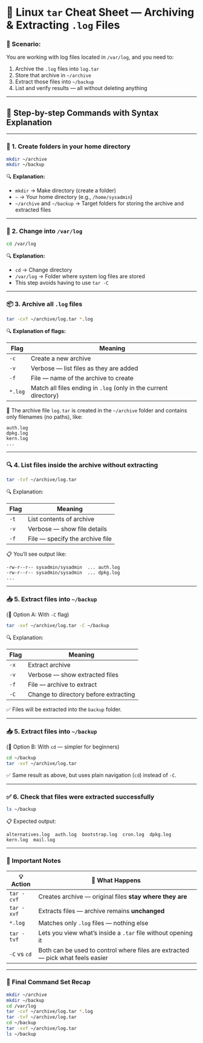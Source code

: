 
# 🐧 Linux `tar` Cheat Sheet — Archiving & Extracting `.log` Files

### 📁 Scenario:
You are working with log files located in `/var/log`, and you need to:

1. Archive the `.log` files into `log.tar`  
2. Store that archive in `~/archive`  
3. Extract those files into `~/backup`  
4. List and verify results — all without deleting anything

---

## 📌 Step-by-step Commands with Syntax Explanation

---

### 📂 1. Create folders in your home directory

```bash
mkdir ~/archive
mkdir ~/backup
```

🔍 **Explanation:**
- `mkdir` → Make directory (create a folder)
- `~` → Your home directory (e.g., `/home/sysadmin`)
- `~/archive` and `~/backup` → Target folders for storing the archive and extracted files

---

### 📂 2. Change into `/var/log`

```bash
cd /var/log
```

🔍 **Explanation:**
- `cd` → Change directory
- `/var/log` → Folder where system log files are stored
- This step avoids having to use `tar -C`

---

### 📦 3. Archive all `.log` files

```bash
tar -cvf ~/archive/log.tar *.log
```

🔍 **Explanation of flags:**

| Flag | Meaning |
|------|---------|
| `-c` | Create a new archive |
| `-v` | Verbose — list files as they are added |
| `-f` | File — name of the archive to create |
| `*.log` | Match all files ending in `.log` (only in the current directory) |

📁 The archive file `log.tar` is created in the `~/archive` folder and contains only filenames (no paths), like:

```
auth.log
dpkg.log
kern.log
...
```

---

### 🔍 4. List files inside the archive without extracting

```bash
tar -tvf ~/archive/log.tar
```

🔍 Explanation:

| Flag | Meaning |
|------|---------|
| `-t` | List contents of archive |
| `-v` | Verbose — show file details |
| `-f` | File — specify the archive file |

📋 You’ll see output like:

```
-rw-r--r-- sysadmin/sysadmin  ... auth.log
-rw-r--r-- sysadmin/sysadmin  ... dpkg.log
...
```

---

### 📥 5. Extract files into `~/backup`  
(📌 Option A: With `-C` flag)

```bash
tar -xvf ~/archive/log.tar -C ~/backup
```

🔍 Explanation:

| Flag | Meaning |
|------|---------|
| `-x` | Extract archive |
| `-v` | Verbose — show extracted files |
| `-f` | File — archive to extract |
| `-C` | Change to directory before extracting |

✅ Files will be extracted into the `backup` folder.

---

### 📥 5. Extract files into `~/backup`  
(📌 Option B: With `cd` — simpler for beginners)

```bash
cd ~/backup
tar -xvf ~/archive/log.tar
```

✅ Same result as above, but uses plain navigation (`cd`) instead of `-C`.

---

### ✅ 6. Check that files were extracted successfully

```bash
ls ~/backup
```

📋 Expected output:

```
alternatives.log  auth.log  bootstrap.log  cron.log  dpkg.log  kern.log  mail.log
```

---

### 📌 Important Notes

| 💡 Action | 🧠 What Happens |
|----------|----------------|
| `tar -cvf` | Creates archive — original files **stay where they are** |
| `tar -xvf` | Extracts files — archive remains **unchanged** |
| `*.log` | Matches only `.log` files — nothing else |
| `tar -tvf` | Lets you view what’s inside a `.tar` file without opening it |
| `-C` vs `cd` | Both can be used to control where files are extracted — pick what feels easier |

---

### 🧾 Final Command Set Recap

```bash
mkdir ~/archive
mkdir ~/backup
cd /var/log
tar -cvf ~/archive/log.tar *.log
tar -tvf ~/archive/log.tar
cd ~/backup
tar -xvf ~/archive/log.tar
ls ~/backup
```
